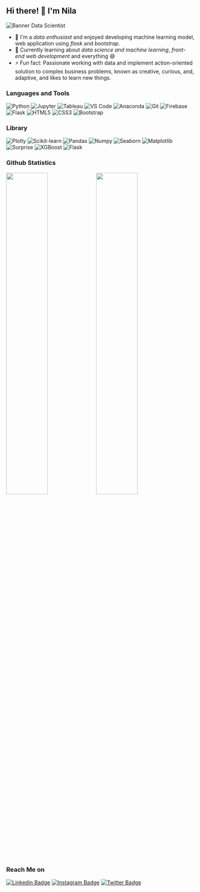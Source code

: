 ## Hi there! 👋 I'm Nila

![Banner Data Scientist](https://user-images.githubusercontent.com/73053128/181452559-ffdf9240-927c-4514-8bea-d223f116af41.jpeg)

- 🚀 I'm a *data enthusiast* and enjoyed developing machine learning model, web application using *flask* and *bootstrap*. 
- 🌱 Currently learning about *data science and machine learning*, *front-end web development* and everything 😅
- ⚡ Fun fact: Passionate working with data and implement action-oriented solution to complex business problems, known as creative, curious, and, adaptive, and likes to learn new things.
 
### Languages and Tools 

![Python](http://img.shields.io/badge/-Python-3776AB?style=flat-square&logo=python&logoColor=ffffff)
![Jupyter](https://img.shields.io/badge/-Jupyter-%23F05040?style=flat-square&logo=jupyter&logoColor=ffffff)
![Tableau](http://img.shields.io/badge/-Tableau-1F4788?style=flat-square&logo=tableau&logoColor=ffffff)
![VS Code](http://img.shields.io/badge/-VS%20Code-007ACC?style=flat-square&logo=visual-studio-code&logoColor=ffffff)
![Anaconda](http://img.shields.io/badge/-Anaconda-32CD32?style=flat-square&logo=anaconda&logoColor=ffffff)
![Git](https://img.shields.io/badge/-Git-%23F05032?style=flat-square&logo=git&logoColor=%23ffffff)
![Firebase](https://img.shields.io/badge/-Firebase-FFCA28?style=flat-square&logo=firebase&logoColor=000000)
![Flask](https://img.shields.io/badge/-Flask-000000?style=flat-square&logo=flask&logoColor=ffffff)
![HTML5](https://img.shields.io/badge/-HTML5-%23E44D27?style=flat-square&logo=html5&logoColor=ffffff)
![CSS3](https://img.shields.io/badge/-CSS3-%231572B6?style=flat-square&logo=css3)
![Bootstrap](https://img.shields.io/badge/-Bootstrap-563D7C?style=flat-square&logo=Bootstrap&logoColor=ffffff)

### Library
![Plotly](https://img.shields.io/badge/-Plotly-green)
![Scikit-learn](https://img.shields.io/badge/-Scikit--learn-yellow)
![Pandas](https://img.shields.io/badge/-Pandas-black)
![Numpy](https://img.shields.io/badge/-Numpy-orange)
![Seaborn](https://img.shields.io/badge/-Seaborn-blue)
![Matplotlib](https://img.shields.io/badge/-Matplotlib-red)
![Surprise](https://img.shields.io/badge/-Surprise-pink)
![XGBoost](https://img.shields.io/badge/-XGBoost-blueviolet)
![Flask](https://img.shields.io/badge/-Flask-black)

  
### Github Statistics
<p align=left>
  <img width="47%" src="https://github-readme-stats.vercel.app/api?username=uildanila&show_icons=true&hide_border=true&theme=algolia" />
  <img width="47%" src="https://github-readme-streak-stats.herokuapp.com/?user=uildanila&hide_border=true&theme=algolia" />
</p>


### Reach Me on

[![Linkedin Badge](https://img.shields.io/badge/-Linkedin-0077B5?style=flat-square&logo=Linkedin&logoColor=white&link=https://www.linkedin.com/in/nila-wildanul-husna/)](https://www.linkedin.com/in/nila-wildanul-husna/)
[![Instagram Badge](https://img.shields.io/badge/-Instagram-purple?style=flat-square&logo=instagram&logoColor=white&link=https://www.instagram.com/uildanila/)](https://www.instagram.com/uildanila/)
[![Twitter Badge](https://img.shields.io/badge/-Twitter-1DA1F2?style=flat-square&logo=twitter&logoColor=white&link=https://twitter.com/uildanila/)](https://twitter.com/uildanila/)


